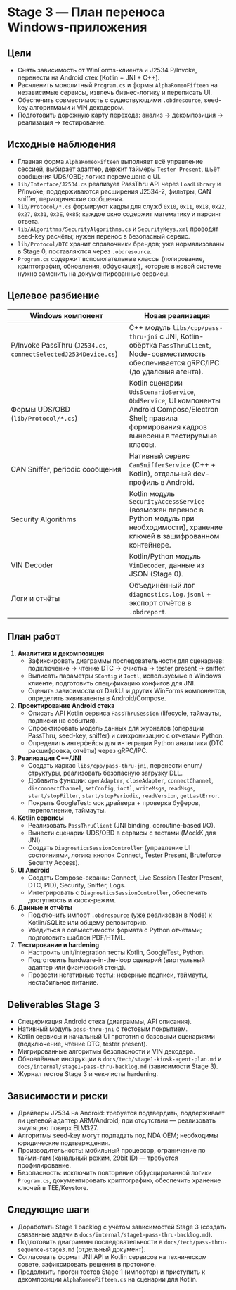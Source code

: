 # Stage 3 — План переноса Windows-приложения

## Цели

- Снять зависимость от WinForms-клиента и J2534 P/Invoke, перенести на Android стек (Kotlin + JNI + C++).
- Расчленить монолитный `Program.cs` и формы `AlphaRomeoFifteen` на независимые сервисы, извлечь бизнес-логику и переписать UI.
- Обеспечить совместимость с существующими `.obdresource`, seed-key алгоритмами и VIN декодером.
- Подготовить дорожную карту перехода: анализ → декомпозиция → реализация → тестирование.

## Исходные наблюдения

- Главная форма `AlphaRomeoFifteen` выполняет всё управление сессией, выбирает адаптер, держит таймеры `Tester Present`, шьёт сообщения UDS/OBD; логика перемешана с UI.
- `lib/Interface/J2534.cs` реализует PassThru API через `LoadLibrary` и P/Invoke; поддерживаются расширения J2534-2, фильтры, CAN sniffer, периодические сообщения.
- `lib/Protocol/*.cs` формируют кадры для служб `0x10`, `0x11`, `0x18`, `0x22`, `0x27`, `0x31`, `0x3E`, `0x85`; каждое окно содержит математику и парсинг ответа.
- `lib/Algorithms/SecurityAlgorithms.cs` и `SecurityKeys.xml` проводят seed-key расчёты; нужен перенос в безопасный сервис.
- `lib/Protocol/DTC` хранит справочники брендов; уже нормализованы в Stage 0, поставляются через `.obdresource`.
- `Program.cs` содержит вспомогательные классы (логирование, криптография, обновления, обфускация), которые в новой системе нужно заменить на документированные сервисы.

## Целевое разбиение

| Windows компонент | Новая реализация |
|-------------------|------------------|
| P/Invoke PassThru (`J2534.cs`, `connectSelectedJ2534Device.cs`) | C++ модуль `libs/cpp/pass-thru-jni` с JNI, Kotlin-обёртка `PassThruClient`, Node-совместимость обеспечивается gRPC/IPC (до удаления агента). |
| Формы UDS/OBD (`lib/Protocol/*.cs`) | Kotlin сценарии `UdsScenarioService`, `ObdService`; UI компоненты Android Compose/Electron Shell; правила формирования кадров вынесены в тестируемые классы. |
| CAN Sniffer, periodic сообщения | Нативный сервис `CanSnifferService` (C++ + Kotlin), отдельный dev-профиль в Android. |
| Security Algorithms | Kotlin модуль `SecurityAccessService` (возможен перенос в Python модуль при необходимости), хранение ключей в зашифрованном контейнере. |
| VIN Decoder | Kotlin/Python модуль `VinDecoder`, данные из JSON (Stage 0). |
| Логи и отчёты | Объединённый лог `diagnostics.log.jsonl` + экспорт отчётов в `.obdreport`. |

## План работ

1. **Аналитика и декомпозиция**
   - Зафиксировать диаграммы последовательности для сценариев: подключение → чтение DTC → очистка → tester present → sniffer.
   - Выписать параметры `SConfig` и `Ioctl`, используемые в Windows клиенте, подготовить спецификацию конфигов для JNI.
   - Оценить зависимости от DarkUI и других WinForms компонентов, определить эквиваленты в Android/Compose.
2. **Проектирование Android стека**
   - Описать API Kotlin сервиса `PassThruSession` (lifecycle, таймауты, подписки на события).
   - Спроектировать модель данных для журналов (операции PassThru, seed-key, sniffer) и синхронизацию с отчетами Python.
   - Определить интерфейсы для интеграции Python аналитики (DTC расшифровка, отчёты) через gRPC/IPC.
3. **Реализация C++/JNI**
   - Создать каркас `libs/cpp/pass-thru-jni`, перенести enum/структуры, реализовать безопасную загрузку DLL.
   - Добавить функции: `openAdapter`, `closeAdapter`, `connectChannel`, `disconnectChannel`, `setConfig`, `ioctl`, `writeMsgs`, `readMsgs`, `start/stopFilter`, `start/stopPeriodic`, `readVersion`, `getLastError`.
   - Покрыть GoogleTest: мок драйвера + проверка буферов, переполнение, таймауты.
4. **Kotlin сервисы**
   - Реализовать `PassThruClient` (JNI binding, coroutine-based I/O).
   - Вынести сценарии UDS/OBD в сервисы с тестами (MockK для JNI).
   - Создать `DiagnosticsSessionController` (управление UI состояниями, логика кнопок Connect, Tester Present, Bruteforce Security Access).
5. **UI Android**
   - Создать Compose-экраны: Connect, Live Session (Tester Present, DTC, PID), Security, Sniffer, Logs.
   - Интегрировать с `DiagnosticsSessionController`, обеспечить доступность и киоск-режим.
6. **Данные и отчёты**
   - Подключить импорт `.obdresource` (уже реализован в Node) к Kotlin/SQLite или общему репозиторию.
   - Убедиться в совместимости формата с Python отчётами; подготовить шаблон PDF/HTML.
7. **Тестирование и hardening**
   - Настроить unit/integration тесты Kotlin, GoogleTest, Python.
   - Подготовить hardware-in-the-loop сценарий (виртуальный адаптер или физический стенд).
   - Провести негативные тесты: неверные подписи, таймауты, нестабильное питание.

## Deliverables Stage 3

- Спецификация Android стека (диаграммы, API описания).
- Нативный модуль `pass-thru-jni` с тестовым покрытием.
- Kotlin сервисы и начальный UI прототип с базовыми сценариями (подключение, чтение DTC, tester present).
- Мигрированные алгоритмы безопасности и VIN декодера.
- Обновлённые инструкции в `docs/tech/stage1-kiosk-agent-plan.md` и `docs/internal/stage1-pass-thru-backlog.md` (зависимости Stage 3).
- Журнал тестов Stage 3 и чек-листы hardening.

## Зависимости и риски

- Драйверы J2534 на Android: требуется подтвердить, поддерживает ли целевой адаптер ARM/Android; при отсутствии — реализовать эмуляцию поверх ELM327.
- Алгоритмы seed-key могут подпадать под NDA OEM; необходимы юридические подтверждения.
- Производительность: мобильный процессор, ограничение по таймингам (канальный режим, 29bit ID) — требуется профилирование.
- Безопасность: исключить повторение обфусцированной логики `Program.cs`, документировать криптографию, обеспечить хранение ключей в TEE/Keystore.

## Следующие шаги

- Доработать Stage 1 backlog с учётом зависимостей Stage 3 (создать связанные задачи в `docs/internal/stage1-pass-thru-backlog.md`).
- Подготовить диаграммы последовательности в `docs/tech/pass-thru-sequence-stage3.md` (отдельный документ).
- Согласовать формат JNI API и Kotlin сервисов на техническом совете, зафиксировать решения в протоколе.
- Продолжить прогон тестов Stage 1 (импортер) и приступить к декомпозиции `AlphaRomeoFifteen.cs` на сценарии для Kotlin.
